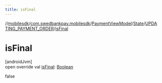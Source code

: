 ```yaml
---
title: isFinal
---
```

//[mobilesdk](../../../../../index.html)/[com.swedbankpay.mobilesdk](../../../index.html)/[PaymentViewModel](../../index.html)/[State](../index.html)/[UPDATING_PAYMENT_ORDER](index.html)/[isFinal](is-final.html)



# isFinal



[androidJvm]\
open override val [isFinal](is-final.html): [Boolean](https://kotlinlang.org/api/latest/jvm/stdlib/kotlin/-boolean/index.html)



false




